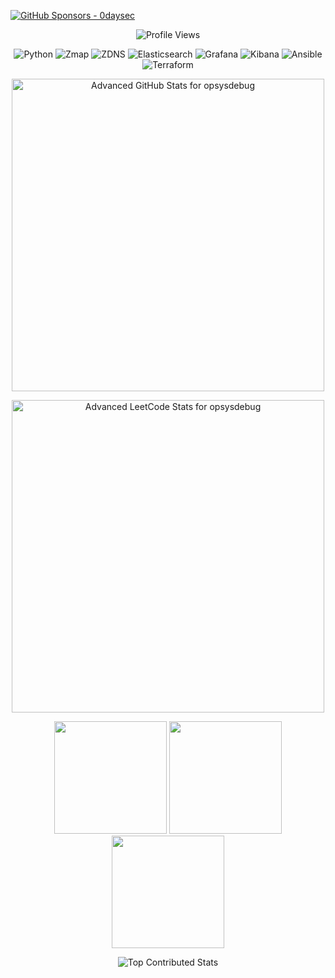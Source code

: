 

[![GitHub Sponsors - 0daysec](https://img.shields.io/badge/GitHub_Sponsors-opsysdebug-EA4AAA?logo=githubsponsors)](https://github.com/sponsors/opsysdebug)  

<p align = "center">
	<img src = "https://komarev.com/ghpvc/?username=opsysdebug&style=plastic&color=blueviolet" alt = "Profile Views"/>
</p>
<p align='center'>
  <img src="https://img.shields.io/badge/Python-Scripting%20%26%20Automation-3776AB?style=for-the-badge&logo=python&logoColor=white" alt="Python">
  <img src="https://img.shields.io/badge/Zmap-Fast%20Network%20Scanning-F78C6C?style=for-the-badge&logo=linux&logoColor=white" alt="Zmap">
  <img src="https://img.shields.io/badge/ZDNS-DNS%20Enumeration-0088FF?style=for-the-badge&logo=internetexplorer&logoColor=white" alt="ZDNS">
  <img src="https://img.shields.io/badge/Elasticsearch-Big%20Data%20Storage-005571?style=for-the-badge&logo=elasticsearch&logoColor=white" alt="Elasticsearch">
  <img src="https://img.shields.io/badge/Grafana-Visualization-F46800?style=for-the-badge&logo=grafana&logoColor=white" alt="Grafana">
  <img src="https://img.shields.io/badge/Kibana-Data%20Visualization-00BFBF?style=for-the-badge&logo=kibana&logoColor=white" alt="Kibana">
  <img src="https://img.shields.io/badge/Ansible-Automation-D92525?style=for-the-badge&logo=ansible&logoColor=white" alt="Ansible">
  <img src="https://img.shields.io/badge/Terraform-Infrastructure%20as%20Code-5C4EE5?style=for-the-badge&logo=terraform&logoColor=white" alt="Terraform">
</p>

<div>
<p align='center'>
<img src="https://stats.dooboo.io/api/github-stats-advanced?login=opsysdebug" alt="Advanced GitHub Stats for opsysdebug" width="500"/>
</p>
<p align='center'>
<img src="https://leetcard.jacoblin.cool/opsysdebug?ext=activity&theme=nord" alt="Advanced LeetCode Stats for opsysdebug" width="500"/>
</p>

<p align="center">
<img height="180em" src="https://github-readme-stats.vercel.app/api?username=opsysdebug&rank_icon=github&theme=github_dark&layout=compact&show_icons=true&border=false&include_all_commits=true&count_private=true&hide_border=true"/>
<a href="https://github.com/opsysdebug">
  <img height="180em" src="https://github-readme-stats.vercel.app/api/top-langs/?username=opsysdebug&layout=compact&theme=github_dark&langs_count=8&show_icons=true&border=false&include_all_commits=true&count_private=true&hide_border=true"/>
  <img height="180em" src="https://github-readme-streak-stats.herokuapp.com?user=opsysdebug&theme=github-dark&hide_border=true&border_radius=0&mode=weekly&ring=58A6FF&currStreakLabel=FFFFFF&fire=DDDDDD&dates=DDDDDD&stroke=DDDDDD"/>
</a>
</p>

<p align="center">
  <img src="https://github-contributor-stats.vercel.app/api?username=opsysdebug&limit=31&theme=github_dark&combine_all_yearly_contributions=true" alt="Top Contributed Stats">
</p>
